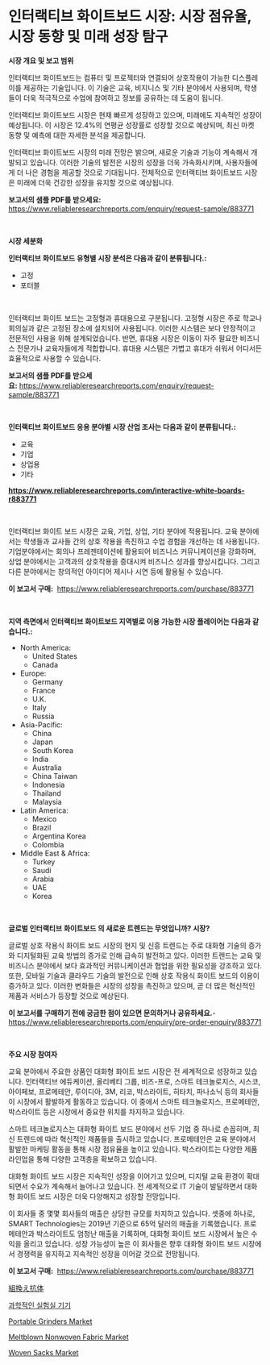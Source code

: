 <p><h1>인터랙티브 화이트보드 시장: 시장 점유율, 시장 동향 및 미래 성장 탐구</h1></p><p><strong>시장 개요 및 보고 범위</strong></p>
<p><p>인터랙티브 화이트보드는 컴퓨터 및 프로젝터와 연결되어 상호작용이 가능한 디스플레이를 제공하는 기술입니다. 이 기술은 교육, 비지니스 및 기타 분야에서 사용되며, 학생들이 더욱 적극적으로 수업에 참여하고 정보를 공유하는 데 도움이 됩니다.</p><p>인터랙티브 화이트보드 시장은 현재 빠르게 성장하고 있으며, 미래에도 지속적인 성장이 예상됩니다. 이 시장은 12.4%의 연평균 성장률로 성장할 것으로 예상되며, 최신 마켓 동향 및 예측에 대한 자세한 분석을 제공합니다.</p><p>인터랙티브 화이트보드 시장의 미래 전망은 밝으며, 새로운 기술과 기능이 계속해서 개발되고 있습니다. 이러한 기술의 발전은 시장의 성장을 더욱 가속화시키며, 사용자들에게 더 나은 경험을 제공할 것으로 기대됩니다. 전체적으로 인터랙티브 화이트보드 시장은 미래에 더욱 건강한 성장을 유지할 것으로 예상됩니다.</p></p>
<p><strong>보고서의 샘플 PDF를 받으세요:</strong> <a href="https://www.reliableresearchreports.com/enquiry/request-sample/883771">https://www.reliableresearchreports.com/enquiry/request-sample/883771</a></p>
<p>&nbsp;</p>
<p><strong>시장 세분화</strong></p>
<p><strong>인터랙티브 화이트보드 유형별 시장 분석은 다음과 같이 분류됩니다.:</strong></p>
<p><ul><li>고정</li><li>포터블</li></ul></p>
<p>&nbsp;</p>
<p><p>인터랙티브 화이트 보드는 고정형과 휴대용으로 구분됩니다. 고정형 시장은 주로 학교나 회의실과 같은 고정된 장소에 설치되어 사용됩니다. 이러한 시스템은 보다 안정적이고 전문적인 사용을 위해 설계되었습니다. 반면, 휴대용 시장은 이동이 자주 필요한 비즈니스 전문가나 교육자들에게 적합합니다. 휴대용 시스템은 가볍고 휴대가 쉬워서 어디서든 효율적으로 사용할 수 있습니다.</p></p>
<p><strong>보고서의 샘플 PDF를 받으세요:</strong>&nbsp;<a href="https://www.reliableresearchreports.com/enquiry/request-sample/883771">https://www.reliableresearchreports.com/enquiry/request-sample/883771</a></p>
<p>&nbsp;</p>
<p><strong> 인터랙티브 화이트보드 응용 분야별 시장 산업 조사는 다음과 같이 분류됩니다.:</strong></p>
<p><ul><li>교육</li><li>기업</li><li>상업용</li><li>기타</li></ul></p>
<p><strong><a href="https://www.reliableresearchreports.com/interactive-white-boards-r883771">https://www.reliableresearchreports.com/interactive-white-boards-r883771</a></strong></p>
<p>&nbsp;</p>
<p><p>인터랙티브 화이트 보드 시장은 교육, 기업, 상업, 기타 분야에 적용됩니다. 교육 분야에서는 학생들과 교사들 간의 상호 작용을 촉진하고 수업 경험을 개선하는 데 사용됩니다. 기업분야에서는 회의나 프레젠테이션에 활용되어 비즈니스 커뮤니케이션을 강화하며, 상업 분야에서는 고객과의 상호작용을 증대시켜 비즈니스 성과를 향상시킵니다. 그리고 다른 분야에서는 창의적인 아이디어 제시나 시연 등에 활용될 수 있습니다.</p></p>
<p><strong>이 보고서 구매:</strong>&nbsp; <a href="https://www.reliableresearchreports.com/purchase/883771">https://www.reliableresearchreports.com/purchase/883771</a></p>
<p>&nbsp;</p>
<p><strong>지역 측면에서 인터랙티브 화이트보드 지역별로 이용 가능한 시장 플레이어는 다음과 같습니다.:</strong></p>
<p><ul>
    <li>
        North America:
        <ul>
            <li>United States</li>
            <li>Canada</li>
        </ul>
    </li>
    <li>
        Europe:
        <ul>
            <li>Germany</li>
            <li>France</li>
            <li>U.K.</li>
            <li>Italy</li>
            <li>Russia</li>
        </ul>
    </li>
    <li>
        Asia-Pacific:
        <ul>
            <li>China</li>
            <li>Japan</li>
            <li>South Korea</li>
            <li>India</li>
            <li>Australia</li>
            <li>China Taiwan</li>
            <li>Indonesia</li>
            <li>Thailand</li>
            <li>Malaysia</li>
        </ul>
    </li>
    <li>
        Latin America:
        <ul>
            <li>Mexico</li>
            <li>Brazil</li>
            <li>Argentina Korea</li>
            <li>Colombia</li>
        </ul>
    </li>
    <li>
        Middle East & Africa:
        <ul>
            <li>Turkey</li>
            <li>Saudi</li>
            <li>Arabia</li>
            <li>UAE</li>
            <li>Korea</li>
        </ul>
    </li>
    </ul></p>
<p>&nbsp;</p>
<p><strong>글로벌 인터랙티브 화이트보드 의 새로운 트렌드는 무엇입니까? 시장?</strong></p>
<p><p>글로벌 상호 작용식 화이트 보드 시장의 현지 및 신흥 트렌드는 주로 대화형 기술의 증가와 디지털화된 교육 방법의 증가로 인해 급속히 발전하고 있다. 이러한 트렌드는 교육 및 비즈니스 분야에서 보다 효과적인 커뮤니케이션과 협업을 위한 필요성을 강조하고 있다. 또한, 모바일 기술과 클라우드 기술의 발전으로 인해 상호 작용식 화이트 보드의 이용이 증가하고 있다. 이러한 변화들은 시장의 성장을 촉진하고 있으며, 곧 더 많은 혁신적인 제품과 서비스가 등장할 것으로 예상된다.</p></p>
<p><strong>이 보고서를 구매하기 전에 궁금한 점이 있으면 문의하거나 공유하세요.</strong>- <a href="https://www.reliableresearchreports.com/enquiry/pre-order-enquiry/883771">https://www.reliableresearchreports.com/enquiry/pre-order-enquiry/883771</a></p>
<p>&nbsp;</p>
<p><strong>주요 시장 참여자</strong></p>
<p><p>교육 분야에서 주요한 상품인 대화형 화이트 보드 시장은 전 세계적으로 성장하고 있습니다. 인터랙티브 에듀케이션, 올리베티 그룹, 비즈-프로, 스마트 테크놀로지스, 시스코, 아이페보, 프로메테안, 루이디아, 3M, 리코, 박스라이트, 히타치, 파나소닉 등의 회사들이 시장에서 활발하게 활동하고 있습니다. 이 중에서 스마트 테크놀로지스, 프로메테안, 박스라이트 등은 시장에서 중요한 위치를 차지하고 있습니다.</p><p>스마트 테크놀로지스는 대화형 화이트 보드 분야에서 선두 기업 중 하나로 손꼽히며, 최신 트렌드에 따라 혁신적인 제품들을 출시하고 있습니다. 프로메테안은 교육 분야에서 활발한 마케팅 활동을 통해 시장 점유율을 높이고 있습니다. 박스라이트는 다양한 제품 라인업을 통해 다양한 고객층을 확보하고 있습니다.</p><p>대화형 화이트 보드 시장은 지속적인 성장을 이어가고 있으며, 디지털 교육 환경이 확대되면서 수요가 계속해서 늘어나고 있습니다. 전 세계적으로 IT 기술이 발달하면서 대화형 화이트 보드 시장은 더욱 다양해지고 성장할 전망입니다.</p><p>이 회사들 중 몇몇 회사들의 매출은 상당한 규모를 차지하고 있습니다. 셋중에 하나로, SMART Technologies는 2019년 기준으로 65억 달러의 매출을 기록했습니다. 프로메테안과 박스라이트도 엄청난 매출을 기록하며, 대화형 화이트 보드 시장에서 높은 수익을 올리고 있습니다. 성장 가능성이 높은 이 회사들은 향후 대화형 화이트 보드 시장에서 경쟁력을 유지하고 지속적인 성장을 이어갈 것으로 전망됩니다.</p></p>
<p><strong>이 보고서 구매:</strong>&nbsp;&nbsp;<a href="https://www.reliableresearchreports.com/purchase/883771">https://www.reliableresearchreports.com/purchase/883771</a></p>
<p><p><a href="https://github.com/ihabdkwlxs948/Market-Research-Report-List-1/blob/main/670350630037.md">組換え抗体</a></p><p><a href="https://github.com/Howaoole34545/Market-Research-Report-List-1/blob/main/137302427765.md">과학적인 실험실 기기</a></p><p><a href="https://github.com/gdfhhhj/Market-Research-Report-List-4/blob/main/portable-grinders-market.md">Portable Grinders Market</a></p><p><a href="https://issuu.com/reportprime-2/docs/meltblown-nonwoven-fabric-market-size-2030.pptx">Meltblown Nonwoven Fabric Market</a></p><p><a href="https://issuu.com/reportprime-2/docs/woven-sacks-market-size-2030.pptx">Woven Sacks Market</a></p></p>
